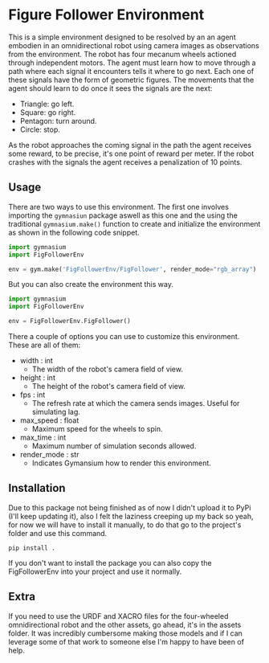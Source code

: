 # Figure Follower Environment

This is a simple environment designed to be resolved by an an agent embodien in an omnidirectional robot using camera images as observations from the environment. The robot has four mecanum wheels actioned through independent motors. The agent must learn how to move through a path where each signal it encounters tells it where to go next. Each one of these signals have the form of geometric figures. The movements that the agent should learn to do once it sees the signals are the next:
* Triangle: go left.
* Square: go right.
* Pentagon: turn around.
* Circle: stop.

As the robot approaches the coming signal in the path the agent receives some reward, to be precise, it's one point of reward per meter. If the robot crashes with the signals the agent receives a penalization of 10 points.

## Usage
There are two ways to use this environment. The first one involves importing the ```gymnasiun``` package aswell as this one and the using the traditional ```gymnasium.make()``` function to create and initialize the environment as shown in the following code snippet.

```python
import gymnasium
import FigFollowerEnv

env = gym.make('FigFollowerEnv/FigFollower', render_mode="rgb_array")
```

But you can also create the environment this way.

```python
import gymnasium
import FigFollowerEnv

env = FigFollowerEnv.FigFollower()
```

There a couple of options you can use to customize this environment. These are all of them:
* width : int
  - The width of the robot's camera field of view.
* height : int
  - The height of the robot's camera field of view.
* fps : int
  - The refresh rate at which the camera sends images. Useful for simulating lag.
* max_speed : float
  - Maximum speed for the wheels to spin.
* max_time : int
  - Maximum number of simulation seconds allowed.
* render_mode : str
  - Indicates Gymansium how to render this environment.

## Installation
Due to this package not being finished as of now I didn't upload it to PyPi (I'll keep updating it), also I felt the laziness creeping up my back so yeah, for now we will have to install it manually, to do that go to the project's folder and use this command.

```pip install .```

If you don't want to install the package you can also copy the FigFollowerEnv into your project and use it normally.

## Extra
If you need to use the URDF and XACRO files for the four-wheeled omnidirectional robot and the other assets, go ahead, it's in the assets folder. It was incredibly cumbersome making those models and if I can leverage some of that work to someone else I'm happy to have been of help.
